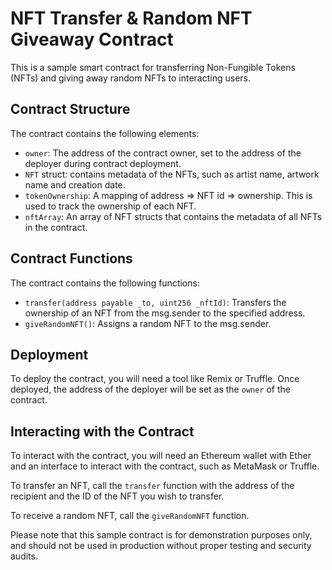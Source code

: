 # NFT Transfer & Random NFT Giveaway Contract

This is a sample smart contract for transferring Non-Fungible Tokens (NFTs) and giving away random NFTs to interacting users.

## Contract Structure

The contract contains the following elements:

- `owner`: The address of the contract owner, set to the address of the deployer during contract deployment.
- `NFT` struct: contains metadata of the NFTs, such as artist name, artwork name and creation date.
- `tokenOwnership`: A mapping of address => NFT id => ownership. This is used to track the ownership of each NFT.
- `nftArray`: An array of NFT structs that contains the metadata of all NFTs in the contract.

## Contract Functions

The contract contains the following functions:

- `transfer(address payable _to, uint256 _nftId)`: Transfers the ownership of an NFT from the msg.sender to the specified address.
- `giveRandomNFT()`: Assigns a random NFT to the msg.sender.

## Deployment

To deploy the contract, you will need a tool like Remix or Truffle. Once deployed, the address of the deployer will be set as the `owner` of the contract.

## Interacting with the Contract

To interact with the contract, you will need an Ethereum wallet with Ether and an interface to interact with the contract, such as MetaMask or Truffle.

To transfer an NFT, call the `transfer` function with the address of the recipient and the ID of the NFT you wish to transfer.

To receive a random NFT, call the `giveRandomNFT` function.

Please note that this sample contract is for demonstration purposes only, and should not be used in production without proper testing and security audits.
